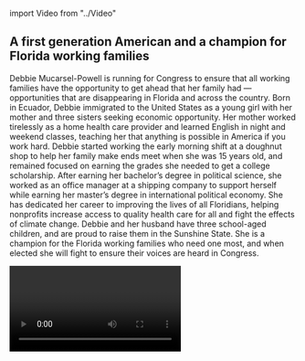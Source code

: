 import Video from "../Video"

## A first generation American and a champion for Florida working families

Debbie Mucarsel-Powell is running for Congress to ensure that all working families have the opportunity to get ahead that her family had — opportunities that are disappearing in Florida and across the country. Born in Ecuador, Debbie immigrated to the United States as a young girl with her mother and three sisters seeking economic opportunity. Her mother worked tirelessly as a home health care provider and learned English in night and weekend classes, teaching her that anything is possible in America if you work hard. Debbie started working the early morning shift at a doughnut shop to help her family make ends meet when she was 15 years old, and remained focused on earning the grades she needed to get a college scholarship. After earning her bachelor’s degree in political science, she worked as an office manager at a shipping company to support herself while earning her master’s degree in international political economy. She has dedicated her career to improving the lives of all Floridians, helping nonprofits increase access to quality health care for all and fight the effects of climate change. Debbie and her husband have three school-aged children, and are proud to raise them in the Sunshine State. She is a champion for the Florida working families who need one most, and when elected she will fight to ensure their voices are heard in Congress.

<Video id="vBTG2CUq72k" />

## An experienced community leader fighting to improve health care access in Florida

Debbie is deeply grateful for the opportunities America has given her, and when elected she will work tirelessly to grow our economy and create good-paying jobs to help Florida’s working families thrive. She has worked on finding innovative solutions to serious problems facing her community by building public private partnerships to help fund critical programs. Debbie, a former associate dean at Florida International University, has over a decade of experience working in education. She is dedicated to strengthening public universities and addressing the rising costs of higher education that create barriers for hardworking Floridians doing their best to improve their lives. A pro-choice champion, Debbie will fight back against the GOP’s assault on reproductive health care. Through her work with the Coral Restoration Foundation, Debbie has seen firsthand that Florida cannot wait to act on climate change. In Congress, she will fight back against the extreme Republican agenda that prioritizes special interests at the expense of our climate and our precious natural resources. When elected, Debbie will be a fierce advocate for policies that grow Florida’s economy and preserve its unique environment for generations of residents and visitors to come.

## An outstanding opportunity to flip a seat from red to blue

Debbie is running against Republican Congressman Carlos Curbelo, one of the most vulnerable GOP incumbents seeking re-election in 2018. Hillary Clinton outperformed Donald Trump by double digits in Florida’s 26th Congressional District, and our path to taking back the House runs directly through this district and others like it. Curbelo has voted to repeal the Affordable Care Act and to take away health care from millions of Americans — prioritizing special interests and putting at risk the lives of the people he was elected to serve. Curbelo’s Republican allies count on his support for their dangerous agenda, and will spend all they can to keep control over this seat in an expensive media market. This seat is a must-win to take back the majority in the House. The stakes are high for Florida and our country, and Debbie has what it takes to fight back and win. Let’s show her the full support of the EMILY’s List community and help her win for Florida’s working families and flip this seat from red to blue.
